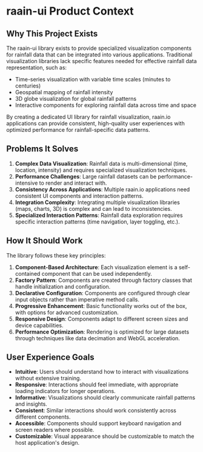 # raain-ui Product Context

## Why This Project Exists
The raain-ui library exists to provide specialized visualization components for rainfall data that can be integrated into various applications. Traditional visualization libraries lack specific features needed for effective rainfall data representation, such as:
- Time-series visualization with variable time scales (minutes to centuries)
- Geospatial mapping of rainfall intensity
- 3D globe visualization for global rainfall patterns
- Interactive components for exploring rainfall data across time and space

By creating a dedicated UI library for rainfall visualization, raain.io applications can provide consistent, high-quality user experiences with optimized performance for rainfall-specific data patterns.

## Problems It Solves
1. **Complex Data Visualization**: Rainfall data is multi-dimensional (time, location, intensity) and requires specialized visualization techniques.
2. **Performance Challenges**: Large rainfall datasets can be performance-intensive to render and interact with.
3. **Consistency Across Applications**: Multiple raain.io applications need consistent UI components and interaction patterns.
4. **Integration Complexity**: Integrating multiple visualization libraries (maps, charts, 3D) is complex and can lead to inconsistencies.
5. **Specialized Interaction Patterns**: Rainfall data exploration requires specific interaction patterns (time navigation, layer toggling, etc.).

## How It Should Work
The library follows these key principles:

1. **Component-Based Architecture**: Each visualization element is a self-contained component that can be used independently.
2. **Factory Pattern**: Components are created through factory classes that handle initialization and configuration.
3. **Declarative Configuration**: Components are configured through clear input objects rather than imperative method calls.
4. **Progressive Enhancement**: Basic functionality works out of the box, with options for advanced customization.
5. **Responsive Design**: Components adapt to different screen sizes and device capabilities.
6. **Performance Optimization**: Rendering is optimized for large datasets through techniques like data decimation and WebGL acceleration.

## User Experience Goals
- **Intuitive**: Users should understand how to interact with visualizations without extensive training.
- **Responsive**: Interactions should feel immediate, with appropriate loading indicators for longer operations.
- **Informative**: Visualizations should clearly communicate rainfall patterns and insights.
- **Consistent**: Similar interactions should work consistently across different components.
- **Accessible**: Components should support keyboard navigation and screen readers where possible.
- **Customizable**: Visual appearance should be customizable to match the host application's design.
